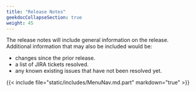 ```yaml
---
title: "Release Notes"
geekdocCollapseSection: true
weight: 45
---
```


The release notes will include general information on the release.  
Additional information that may also be included would be:

+ changes since the prior release.
+ a list of JIRA tickets resolved.
+ any known existing issues that have not been resolved yet.

{{< include file="static/includes/MenuNav.md.part" markdown="true" >}}